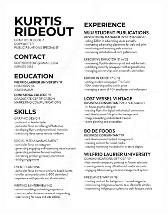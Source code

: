 ![resume](https://github.com/kurtisrideout/kurtisrideout.github.io/blob/08d8b87211358b5fb4723f058be60e0439fcd368/kurtisrideout.png)
